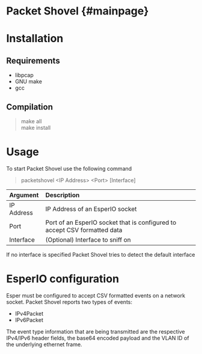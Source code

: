 Packet Shovel                         {#mainpage}
=============


# Installation #
## Requirements ##
- libpcap
- GNU make
- gcc

## Compilation ##
> make all  
> make install


# Usage #
To start Packet Shovel use the following command
> packetshovel \<IP Address\> \<Port\> [Interface]

| Argument   | Description                                                               |
|:-----------|:--------------------------------------------------------------------------|
| IP Address | IP Address of an EsperIO socket                                           |
| Port       | Port of an EsperIO socket that is configured to accept CSV formatted data |  
| Interface  | (Optional) Interface to sniff on                                          |

If no interface is specified Packet Shovel tries to detect the default interface


# EsperIO configuration #
Esper must be configured to accept CSV formatted events on a network socket. Packet Shovel reports two types of events:
- IPv4Packet
- IPv6Packet

The event type information that are being transmitted are the respective IPv4/IPv6 header fields, the base64 encoded payload and the VLAN ID of the underlying ethernet frame.
